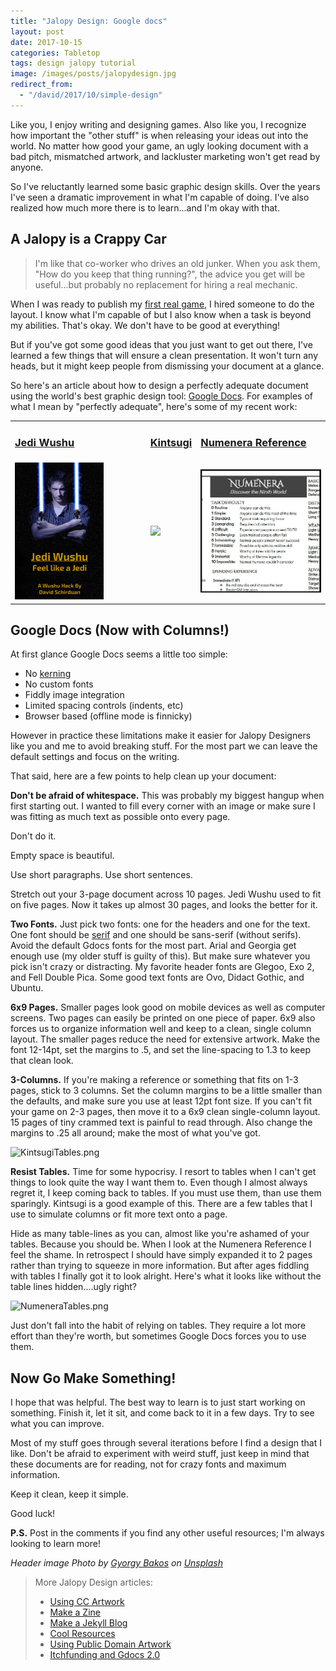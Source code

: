 ```yaml
---
title: "Jalopy Design: Google docs"
layout: post
date: 2017-10-15
categories: Tabletop
tags: design jalopy tutorial
image: /images/posts/jalopydesign.jpg
redirect_from:
  - "/david/2017/10/simple-design"
---
```

Like you, I enjoy writing and designing games. Also like you, I recognize how important the "other stuff" is when releasing your ideas out into the world. No matter how good your game, an ugly looking document with a bad pitch, mismatched artwork, and lackluster marketing won't get read by anyone.

So I've reluctantly learned some basic graphic design skills. Over the years I've seen a dramatic improvement in what I'm capable of doing. I've also realized how much more there is to learn...and I'm okay with that.

## A Jalopy is a Crappy Car

> I'm like that co-worker who drives an old junker. When you ask them, "How do you keep that thing running?", the advice you get will be useful...but probably no replacement for hiring a real mechanic. 

When I was ready to publish my [first real game]({{site.url}}/david/my-creations/mythic-mortals), I hired someone to do the layout. I know what I'm capable of but I also know when a task is beyond my abilities. That's okay. We don't have to be good at everything! 

But if you've got some good ideas that you just want to get out there, I've learned a few things that will ensure a clean presentation. It won't turn any heads, but it might keep people from dismissing your document at a glance.

So here's an article about how to design a perfectly adequate document using the world's best graphic design tool: [Google Docs](https://www.google.com/docs/about/). For examples of what I mean by "perfectly adequate", here's some of my recent work:

<table>
<tr>
<td><a href="{{site.url}}/files/JediWushu2.0.pdf"><h3>Jedi Wushu</h3></a></td>
<td><a href="{{site.url}}/files/Kintsugi_Digital.pdf"><h3>Kintsugi</h3></a></td>
<td><a href="{{site.url}}/files/Numenera_Reference.pdf"><h3>Numenera Reference</h3></a></td>
</tr>
<tr>
<td><a href="{{site.url}}/files/JediWushu2.0.pdf"><img style="max-width: 70%;" src="/images/posts/Jedi-Wushu-Cover.png"/></a></td>
<td><a href="{{site.url}}/files/Kintsugi_Digital.pdf"><img style="max-width: 70%;" src="/images/posts/Kintsugi-Cover.jpg"/></a></td>
<td><a href="{{site.url}}/files/Numenera_Reference.pdf"><img src="/images/posts/numenaraReference.jpg"/></a></td>
</tr>
</table>

## Google Docs (Now with Columns!)

At first glance Google Docs seems a little too simple:

 * No [kerning](https://en.wikipedia.org/wiki/Kerning)
 * No custom fonts
 * Fiddly image integration
 * Limited spacing controls (indents, etc)
 * Browser based (offline mode is finnicky)

However in practice these limitations make it easier for Jalopy Designers like you and me to avoid breaking stuff. For the most part we can leave the default settings and focus on the writing. 

That said, here are a few points to help clean up your document:

**Don't be afraid of whitespace.** This was probably my biggest hangup when first starting out. I wanted to fill every corner with an image or make sure I was fitting as much text as possible onto every page. 

Don't do it. 

Empty space is beautiful. 

Use short paragraphs. Use short sentences.

Stretch out your 3-page document across 10 pages. Jedi Wushu used to fit on five pages. Now it takes up almost 30 pages, and looks the better for it.

**Two Fonts.** Just pick two fonts: one for the headers and one for the text. One font should be [serif](https://en.wikipedia.org/wiki/Serif) and one should be sans-serif (without serifs). Avoid the default Gdocs fonts for the most part. Arial and Georgia get enough use (my older stuff is guilty of this). But make sure whatever you pick isn't crazy or distracting. My favorite header fonts are Glegoo, Exo 2, and Fell Double Pica. Some good text fonts are Ovo, Didact Gothic, and Ubuntu. 

**6x9 Pages.** Smaller pages look good on mobile devices as well as computer screens. Two pages can easily be printed on one piece of paper. 6x9 also forces us to organize information well and keep to a clean, single column layout. The smaller pages reduce the need for extensive artwork. Make the font 12-14pt, set the margins to .5, and set the line-spacing to 1.3 to keep that clean look. 

**3-Columns.** If you're making a reference or something that fits on 1-3 pages, stick to 3 columns. Set the column margins to be a little smaller than the defaults, and make sure you use at least 12pt font size. If you can't fit your game on 2-3 pages, then move it to a 6x9 clean single-column layout. 15 pages of tiny crammed text is painful to read through. Also change the margins to .25 all around; make the most of what you've got.

![KintsugiTables.png]({{site.url}}/images/posts/KintsugiTables.png)

**Resist Tables.** Time for some hypocrisy. I resort to tables when I can't get things to look quite the way I want them to. Even though I almost always regret it, I keep coming back to tables. If you must use them, than use them sparingly. Kintsugi is a good example of this. There are a few tables that I use to simulate columns or fit more text onto a page. 

Hide as many table-lines as you can, almost like you're ashamed of your tables. Because you should be. When I look at the Numenera Reference I feel the shame. In retrospect I should have simply expanded it to 2 pages rather than trying to squeeze in more information. But after ages fiddling with tables I finally got it to look alright. Here's what it looks like without the table lines hidden....ugly right?

![NumeneraTables.png]({{site.url}}/images/posts/NumeneraTables.png)

Just don't fall into the habit of relying on tables. They require a lot more effort than they're worth, but sometimes Google Docs forces you to use them.

## Now Go Make Something!

I hope that was helpful. The best way to learn is to just start working on something. Finish it, let it sit, and come back to it in a few days. Try to see what you can improve. 

Most of my stuff goes through several iterations before I find a design that I like. Don't be afraid to experiment with weird stuff, just keep in mind that these documents are for reading, not for crazy fonts and maximum information.

Keep it clean, keep it simple.

Good luck!

**P.S.** Post in the comments if you find any other useful resources; I'm always looking to learn more!

_Header image Photo by [Gyorgy Bakos](https://unsplash.com/@thinkdeep?utm_source=unsplash&utm_medium=referral&utm_content=creditCopyText) on [Unsplash](https://unsplash.com/search/photos/rust?utm_source=unsplash&utm_medium=referral&utm_content=creditCopyText)_

> More Jalopy Design articles:
> - [Using CC Artwork](/david/2017/10/CC-artwork-banner)
> - [Make a Zine](/david/2019/11/JalopyZine)
> - [Make a Jekyll Blog](/david/2018/10/howto-markdown-blog)
> - [Cool Resources](/david/2019/08/JalopyResources)
> - [Using Public Domain Artwork](/david/2021/09/JalopyFreeArt)
> - [Itchfunding and Gdocs 2.0](/david/2021/11/JalopyItchGdocs)